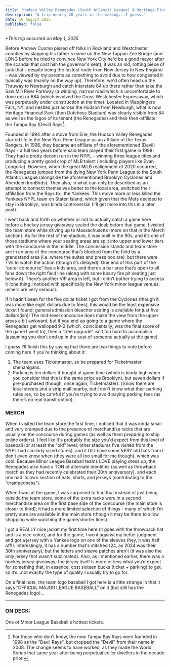 ```yaml
---
title: "Hudson Valley Renegades (South Atlantic League) @ Heritage Financial Park (Wappingers Falls, NY)"
description: "A trip nearly 20 years in the making...I guess."
date: 10 August 2025
published: false
---
```


_\*This trip occurred on May 1, 2025_

Before Andrew Cuomo pissed off folks in Rockland and Westchester counties by slapping his father's name on the New Tappan Zee Bridge (and LONG before he tried to convince New York City he'd be a good mayor after the scandal that cost him the governor's seat), it was an old, rotting piece of junk that - despite being the fastest route from New Jersey to New England - was viewed by my parents as something to avoid due to how congested it typically was (mainly on the way up). Therefore, we'd often head up the Thruway to Newburgh and catch Interstate 84 up there rather than take the Saw Mill River Parkway (a winding, narrow road which is uncomfortable to drive on) or 684 (which involved the Cross Westchester Expressway, which was perpetually under construction at the time). Located in Wappingers Falls, NY, and nestled just across the Hudson from Newburgh, what is now Heritage Financial Park (then Dutchess Stadium) was clearly visible from 84 as well as the logos of its tenant (the Renegades) and their then-affiliate: the Tampa Bay (Devil) Rays[^1].

Founded in 1994 after a move from Erie, the Hudson Valley Renegades started life in the New York Penn League as an affiliate of the Texas Rangers. In 1996, they became an affiliate of the aforementioned (Devil) Rays - a full two years before said team played their first game in 1998! They had a pretty decent run in the NYPL - winning three league titles and producing a pretty good crop of MLB talent (including players like Evan Longoria). However, when the great MiLB realignment of 2020 occurred, the Renegades jumped from the dying New York Penn League to the South Atlantic League (alongside the aforementioned Brooklyn Cyclones and Aberdeen IronBirds). They also, in what can only be described as an attempt to connect themselves better to the local area, switched their affiliation from the Rays to…the Yankees. This move more or less killed the Yankees NYPL team on Staten Island, which given that the Mets decided to stay in Brooklyn, was kinda controversial (I'll get more into this in a later post).

I went back and forth on whether or not to actually catch a game here before a hockey jersey giveaway sealed the deal; before that game, I visited the team store while driving up to Massachusetts (more on that in the Merch section). As for the rest of the stadium, it was built in the 90s, and it’s one of those stadiums where your seating areas are split into upper and lower tiers with the concourse in the middle. The concession stands and team store are in an area of the concourse that’s blocked from the field by a grandstand area (i.e. where the suites and press box are), but there were TVs to watch the action (though it’s delayed). One end of this part of the “outer concourse” has a kids area, and there’s a bar area that’s open to all fans down the right field line (along with some luxury fire pit seating just below it). There’s another VIP area in left, but I didn’t bother trying to access it (one thing I noticed with specifically the New York minor league venues: ushers are very serious).

If it hadn’t been for the five dollar ticket I got from the Cyclones (though it was more like eight dollars due to fees), this would be the least expensive ticket I found: general admission bleacher seating is available for just five dollars(ish)! The mid-level concourse does make the view from the upper areas a bit awkward, but if you end up going to a game where the Renegades get walloped 9-2 (which, coincidentally, was the final score of the game I went to), then a “free upgrade” isn’t too hard to accomplish (assuming you don’t end up in the seat of someone actually at the game).

I guess I'll finish this by saying that there are two things to note before coming here if you’re thinking about it:

1. The team uses Ticketmaster, so be prepared for Ticketmaster shenanigans.
2. Parking is ten dollars if bought at game time (which is kinda high when you consider that this is the same price as Brooklyn), but seven dollars if pre-purchased (though, once again, Ticketmaster). I know there are local streets and a strip mall nearby, but I don’t know what their parking rules are, so be careful if you’re trying to avoid paying parking fees (as there’s no real transit option).

### MERCH

When I visited the team store the first time, I noticed that it was kinda small and very cramped due to the presence of merchandise racks that are usually on the concourse during games (as well as them preparing to ship online orders). I feel like it's probably the size you'd expect from this level of baseball (or at least the "old" level; other stadiums I've visited from the NYPL had similarly sized stores), and it DID have some VERY old hats from I don't even know when (they were all too small for me though), which was cool. Because Minor League Baseball teams LOVE playing dress up, the Renegades also have a TON of alternate identities (as well as throwback merch as they had recently celebrated their 30th anniversary), and each one had its own section of hats, shirts, and jerseys (contributing to the “crampedness”).

When I was at the game, I was surprised to find that instead of just being outside the team store, some of the extra racks were in a second merchandise area on the first base side of the concourse (the main store is closer to third); it had a more limited selection of things - many of which I’m pretty sure are available in the main store (though it may be there to allow shopping while watching the game/shorter lines).

I got a REALLY nice jacket my first time here (it goes with the throwback hat and is a nice color), and for the game, I went against my better judgment and got a jersey with a Yankee logo on one of the sleeves (hey, it was half off!). Interestingly, it has a number that's stitched (24, as 2024 was their 30th anniversary), but the letters and sleeve patches aren't (it was also the only jersey that wasn't sublimated). Also, as I mentioned earlier, there was a hockey jersey giveaway; the jersey itself is more or less what you’d expect for something that, in essence, cost sixteen bucks (ticket + parking) to get, so it’s…not exactly the type of quality I usually try to go for.

On a final note, the team logo baseball I got here is a little strange in that it says “OFFICIAL MAJOR LEAGUE BASEBALL” on it (but still has the Renegades logo)…

---

### ON DECK:

One of Minor League Baseball's hottest tickets.

[^1]:For those who don't know, the now Tampa Bay Rays were founded in 1998 as the "Devil Rays", but dropped the "Devil" from their name in 2008. The change seems to have worked, as they made the World Series that same year after being perpetual celler dwellers in the decade prior.